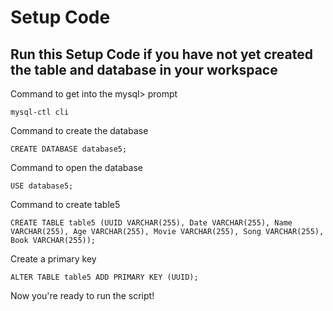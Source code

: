 # Setup Code

## Run this Setup Code if you have not yet created the table and database in your workspace


Command to get into the mysql> prompt

`mysql-ctl cli`

Command to create the database

`CREATE DATABASE database5;`

Command to open the database

`USE database5;`

Command to create table5

`CREATE TABLE table5 (UUID VARCHAR(255), Date VARCHAR(255), Name VARCHAR(255), Age VARCHAR(255), Movie VARCHAR(255), Song VARCHAR(255), Book VARCHAR(255)); `

Create a primary key

`ALTER TABLE table5 ADD PRIMARY KEY (UUID);`

Now you're ready to run the script!

